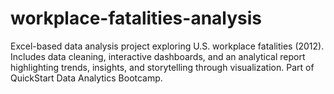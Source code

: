 # workplace-fatalities-analysis
Excel-based data analysis project exploring U.S. workplace fatalities (2012). Includes data cleaning, interactive dashboards, and an analytical report highlighting trends, insights, and storytelling through visualization. Part of QuickStart Data Analytics Bootcamp.

